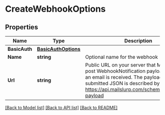# CreateWebhookOptions

## Properties

Name | Type | Description | Notes
------------ | ------------- | ------------- | -------------
**BasicAuth** | [**BasicAuthOptions**](BasicAuthOptions) |  | [optional] 
**Name** | **string** | Optional name for the webhook | [optional] 
**Url** | **string** | Public URL on your server that MailSlurp can post WebhookNotification payload to when an email is received. The payload of the submitted JSON is described by https://api.mailslurp.com/schemas/webhook-payload | [optional] 

[[Back to Model list]](../README#documentation-for-models) [[Back to API list]](../README#documentation-for-api-endpoints) [[Back to README]](../README)


